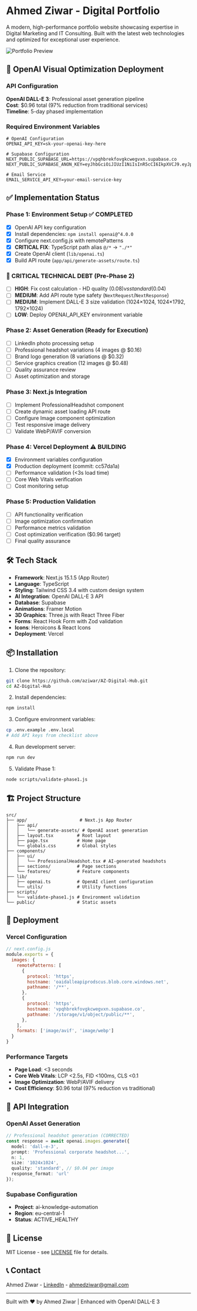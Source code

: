 # Ahmed Ziwar - Digital Portfolio

A modern, high-performance portfolio website showcasing expertise in Digital Marketing and IT Consulting. Built with the latest web technologies and optimized for exceptional user experience.

![Portfolio Preview](public/og-image.jpg)

## 🚀 OpenAI Visual Optimization Deployment

### API Configuration
**OpenAI DALL-E 3**: Professional asset generation pipeline  
**Cost**: $0.96 total (97% reduction from traditional services)  
**Timeline**: 5-day phased implementation

### Required Environment Variables
```env
# OpenAI Configuration
OPENAI_API_KEY=sk-your-openai-key-here

# Supabase Configuration
NEXT_PUBLIC_SUPABASE_URL=https://vpqhbrekfovgkcwegvxn.supabase.co
NEXT_PUBLIC_SUPABASE_ANON_KEY=eyJhbGciOiJIUzI1NiIsInR5cCI6IkpXVCJ9.eyJpc3MiOiJzdXBhYmFzZSIsInJlZiI6InZwcWhicmVrZm92Z2tjd2VndnhuIiwicm9sZSI6ImFub24iLCJpYXQiOjE3NDg1NTI2MjQsImV4cCI6MjA2NDEyODYyNH0.UJfR_r6ax9sWWm9xp0haGKutBZF2ymxgrCZ5t1Vedj4

# Email Service
EMAIL_SERVICE_API_KEY=your-email-service-key
```

## ✅ Implementation Status

### Phase 1: Environment Setup ✅ COMPLETED
- [x] OpenAI API key configuration
- [x] Install dependencies: `npm install openai@^4.0.0`
- [x] Configure next.config.js with remotePatterns
- [x] **CRITICAL FIX**: TypeScript path alias `@/*` → `"./*"`
- [x] Create OpenAI client (`lib/openai.ts`)
- [x] Build API route (`app/api/generate-assets/route.ts`)

### 🔧 CRITICAL TECHNICAL DEBT (Pre-Phase 2)
- [ ] **HIGH**: Fix cost calculation - HD quality ($0.08) vs standard ($0.04)
- [ ] **MEDIUM**: Add API route type safety (`NextRequest`/`NextResponse`)
- [ ] **MEDIUM**: Implement DALL-E 3 size validation (1024×1024, 1024×1792, 1792×1024)
- [ ] **LOW**: Deploy OPENAI_API_KEY environment variable

### Phase 2: Asset Generation (Ready for Execution)
- [ ] LinkedIn photo processing setup
- [ ] Professional headshot variations (4 images @ $0.16)
- [ ] Brand logo generation (8 variations @ $0.32)
- [ ] Service graphics creation (12 images @ $0.48)
- [ ] Quality assurance review
- [ ] Asset optimization and storage

### Phase 3: Next.js Integration
- [ ] Implement ProfessionalHeadshot component
- [ ] Create dynamic asset loading API route
- [ ] Configure Image component optimization
- [ ] Test responsive image delivery
- [ ] Validate WebP/AVIF conversion

### Phase 4: Vercel Deployment ⚠️ BUILDING
- [x] Environment variables configuration
- [x] Production deployment (commit: cc57da1a)
- [ ] Performance validation (<3s load time)
- [ ] Core Web Vitals verification
- [ ] Cost monitoring setup

### Phase 5: Production Validation
- [ ] API functionality verification
- [ ] Image optimization confirmation
- [ ] Performance metrics validation
- [ ] Cost optimization verification ($0.96 target)
- [ ] Final quality assurance

## 🛠 Tech Stack

- **Framework**: Next.js 15.1.5 (App Router)
- **Language**: TypeScript
- **Styling**: Tailwind CSS 3.4 with custom design system
- **AI Integration**: OpenAI DALL-E 3 API
- **Database**: Supabase
- **Animations**: Framer Motion
- **3D Graphics**: Three.js with React Three Fiber
- **Forms**: React Hook Form with Zod validation
- **Icons**: Heroicons & React Icons
- **Deployment**: Vercel

## 📦 Installation

1. Clone the repository:
```bash
git clone https://github.com/aziwar/AZ-Digital-Hub.git
cd AZ-Digital-Hub
```

2. Install dependencies:
```bash
npm install
```

3. Configure environment variables:
```bash
cp .env.example .env.local
# Add API keys from checklist above
```

4. Run development server:
```bash
npm run dev
```

5. Validate Phase 1:
```bash
node scripts/validate-phase1.js
```

## 🏗 Project Structure

```
src/
├── app/                    # Next.js App Router
│   ├── api/
│   │   └── generate-assets/ # OpenAI asset generation
│   ├── layout.tsx         # Root layout
│   ├── page.tsx           # Home page
│   └── globals.css        # Global styles
├── components/
│   ├── ui/
│   │   └── ProfessionalHeadshot.tsx # AI-generated headshots
│   ├── sections/          # Page sections
│   └── features/          # Feature components
├── lib/
│   ├── openai.ts          # OpenAI client configuration
│   └── utils/             # Utility functions
├── scripts/
│   └── validate-phase1.js # Environment validation
└── public/                # Static assets
```

## 🚀 Deployment

### Vercel Configuration
```javascript
// next.config.js
module.exports = {
  images: {
    remotePatterns: [
      {
        protocol: 'https',
        hostname: 'oaidalleapiprodscus.blob.core.windows.net',
        pathname: '/**',
      },
      {
        protocol: 'https',
        hostname: 'vpqhbrekfovgkcwegvxn.supabase.co',
        pathname: '/storage/v1/object/public/**',
      },
    ],
    formats: ['image/avif', 'image/webp']
  }
}
```

### Performance Targets
- **Page Load**: <3 seconds
- **Core Web Vitals**: LCP <2.5s, FID <100ms, CLS <0.1
- **Image Optimization**: WebP/AVIF delivery
- **Cost Efficiency**: $0.96 total (97% reduction vs traditional)

## 🔧 API Integration

### OpenAI Asset Generation
```typescript
// Professional headshot generation (CORRECTED)
const response = await openai.images.generate({
  model: 'dall-e-3',
  prompt: 'Professional corporate headshot...',
  n: 1,
  size: '1024x1024',
  quality: 'standard', // $0.04 per image
  response_format: 'url'
});
```

### Supabase Configuration
- **Project**: ai-knowledge-automation
- **Region**: eu-central-1
- **Status**: ACTIVE_HEALTHY

## 📄 License

MIT License - see [LICENSE](LICENSE) file for details.

## 📞 Contact

Ahmed Ziwar - [LinkedIn](https://linkedin.com/in/ahmedziwar) - ahmedziwar@gmail.com

---

Built with ❤️ by Ahmed Ziwar | Enhanced with OpenAI DALL-E 3
